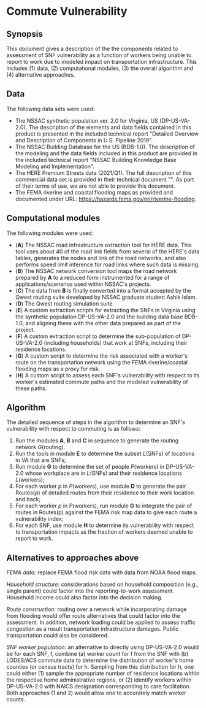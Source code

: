 # Commute Vulnerability

## Synopsis

This document gives a description of the the components related to assessment of SNF vulnerability as a function of workers being unable to report to work due to modeled impact on transportation infrastructure. This includes (1) data, (2) computational modules, (3) the overall algorithm and (4) alternative approaches. 

## Data

The following data sets were used:
  - The NSSAC synthetic population ver. 2.0 for Virginia, US (DP-US-VA-2.0). The description of the elements and data fields contained in this product is presented in the included technical report "Detailed Overview and Description of Components in U.S. Pipeline 2019".
  - The NSSAC Building Database for the US (BDB-1.0). The description of the modeling and the data fields included in this product are provided in the included technical report "NSSAC Building Knowledge Base Modeling and Implementation". 
  - The HERE Premium Streets data (2021/Q1). The full description of this commercial data set is provided in their technical document "". As part of their terms of use, we are not able to provide this document. 
  - The FEMA riverine and coastal flooding maps as provided and documented under URL: https://hazards.fema.gov/nri/riverine-flooding.

## Computational modules

The following modules were used:
  - (**A**) The NSSAC road infrastructure extraction tool for HERE data. This tool uses about 40 of the road link fields from several of the HERE's data tables, generates the nodes and link of the road networks, and also performs speed limit inference for road links where such data is missing. 
  - (**B**) The NSSAC network conversion tool maps the road network prepared by **A** to a reduced form instrumented for a range of applications/scenarios used within NSSAC's projects. 
  - (**C**) The data from **B** is finally converted into a format accepted by the Qwest routing suite developed by NSSAC graduate student Ashik Islam.
  - (**D**) The Qwest routing simulation suite.
  - (**E**) A custom extraction scripts for extracting the SNFs in Virginia using the synthetic population DP-US-VA-2.0 and the building data base BDB-1.0, and aligning these with the other data prepared as part of the project.
  - (**F**) A custom extraction script to determine the sub-population of DP-US-VA-2.0 (including households) that work at SNFs, including their residence locations.
  - (**G**) A custom script to determine the risk associated with a worker's route on the transportation network using the FEMA riverine/coastal flooding maps as a proxy for risk.
  - (**H**) A custom script to assess each SNF's vulnerability with respect to its worker's estimated commute paths and the modeled vulnerability of these paths.

## Algorithm

The detailed sequence of steps in the algorithm to determine an SNF's vulnerability with respect to commuting is as follows:

1. Run the modules **A**, **B** and **C** in sequence to generate the routing network *G*(routing).
2. Run the tools in module **E** to determine the subset *L*(SNFs) of locations in VA that are SNFs;
3. Run module **G** to determine the set of people *P*(workers) in DP-US-VA-2.0 whose workplace are in *L*(SNFs) and their residence locations *L*(workers);
4. For each worker *p* in *P*(workers), use module **D** to generate the pair Routes(*p*) of detailed routes from their residence to their work location and back;
5. For each worker *p* in *P*(workers), run module **G** to integrate the pair of routes in Routes(p) against the FEMA risk map data to give each route a vulnerability index;
6. For each SNF, use module **H** to determine its vulnerability with respect to transportation impacts as the fraction of workers deemed unable to report to work.


## Alternatives to approaches above

*FEMA data:* replace FEMA flood risk data with data from NOAA flood maps.

*Household structure:* considerations based on household composition (e.g., single parent) could factor into the reporting-to-work assessment. Household income could also factor into the decision making.

*Route construction:* routing over a network while incorporating damage from flooding would offer route alternatives that could factor into the assessment. In addition, network loading could be applied to assess traffic congestion as a result transportation infrastructure damages. Public transportation could also be considered.

*SNF worker population:* an alternative to directly using DP-US-VA-2.0 would be for each SNF, f, combine (a) worker count for f from the SNF with (b) LODES/ACS commute data to determine the distribution of worker's home counties (or census tracts) for h. Sampling from this distribution for h, one could either (1) sample the appropriate number of residence locations within the respective home administrative regions, or (2) identify workers within DP-US-VA-2.0 with NAICS designation corresponding to care facilitation. Both approaches (1 and 2) would allow one to accurately match worker counts.
